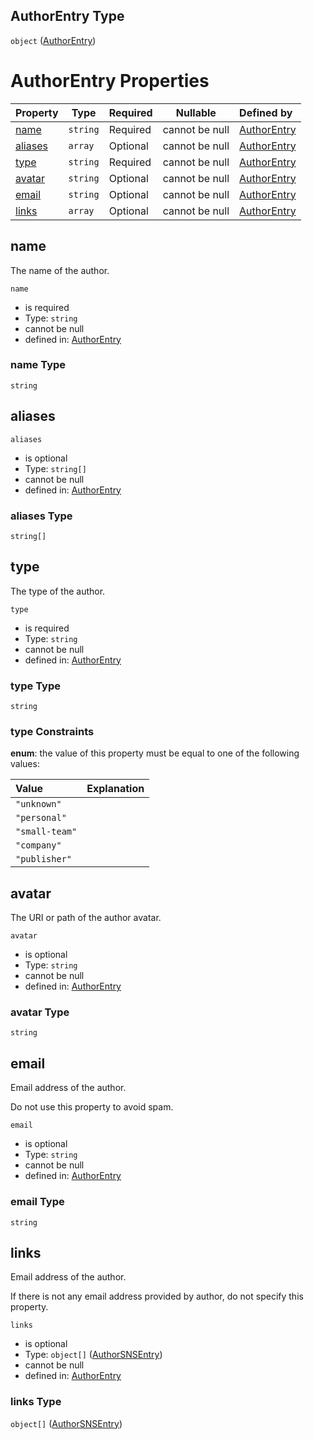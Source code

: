 ## AuthorEntry Type

`object` ([AuthorEntry](author.md))

# AuthorEntry Properties

| Property            | Type     | Required | Nullable       | Defined by                                                                  |
| :------------------ | -------- | -------- | -------------- | :-------------------------------------------------------------------------- |
| [name](#name)       | `string` | Required | cannot be null | [AuthorEntry](author-properties-name.md "undefined#/properties/name")       |
| [aliases](#aliases) | `array`  | Optional | cannot be null | [AuthorEntry](author-properties-aliases.md "undefined#/properties/aliases") |
| [type](#type)       | `string` | Required | cannot be null | [AuthorEntry](author-properties-type.md "undefined#/properties/type")       |
| [avatar](#avatar)   | `string` | Optional | cannot be null | [AuthorEntry](author-properties-avatar.md "undefined#/properties/avatar")   |
| [email](#email)     | `string` | Optional | cannot be null | [AuthorEntry](author-properties-email.md "undefined#/properties/email")     |
| [links](#links)     | `array`  | Optional | cannot be null | [AuthorEntry](author-properties-links.md "undefined#/properties/links")     |

## name

The name of the author.


`name`

-   is required
-   Type: `string`
-   cannot be null
-   defined in: [AuthorEntry](author-properties-name.md "undefined#/properties/name")

### name Type

`string`

## aliases




`aliases`

-   is optional
-   Type: `string[]`
-   cannot be null
-   defined in: [AuthorEntry](author-properties-aliases.md "undefined#/properties/aliases")

### aliases Type

`string[]`

## type

The type of the author.


`type`

-   is required
-   Type: `string`
-   cannot be null
-   defined in: [AuthorEntry](author-properties-type.md "undefined#/properties/type")

### type Type

`string`

### type Constraints

**enum**: the value of this property must be equal to one of the following values:

| Value          | Explanation |
| :------------- | ----------- |
| `"unknown"`    |             |
| `"personal"`   |             |
| `"small-team"` |             |
| `"company"`    |             |
| `"publisher"`  |             |

## avatar

The URI or path of the author avatar.


`avatar`

-   is optional
-   Type: `string`
-   cannot be null
-   defined in: [AuthorEntry](author-properties-avatar.md "undefined#/properties/avatar")

### avatar Type

`string`

## email

Email address of the author.

Do not use this property to avoid spam.


`email`

-   is optional
-   Type: `string`
-   cannot be null
-   defined in: [AuthorEntry](author-properties-email.md "undefined#/properties/email")

### email Type

`string`

## links

Email address of the author.

If there is not any email address provided by author, do not specify this property.


`links`

-   is optional
-   Type: `object[]` ([AuthorSNSEntry](author-properties-links-authorsnsentry.md))
-   cannot be null
-   defined in: [AuthorEntry](author-properties-links.md "undefined#/properties/links")

### links Type

`object[]` ([AuthorSNSEntry](author-properties-links-authorsnsentry.md))
